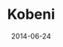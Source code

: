 ---
title: Kobeni
date: 2014-06-24
tags: Mikakunin de Shinkoukei
image: https://lh4.googleusercontent.com/-6K0H7xMk4yM/U6mQjYd5rSI/AAAAAAAABXk/gYwysf886ac/s800/07.gif
---